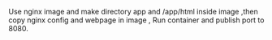 Use nginx image and make directory app and /app/html inside image ,then copy nginx config and webpage in image , Run container and publish port to  8080.
